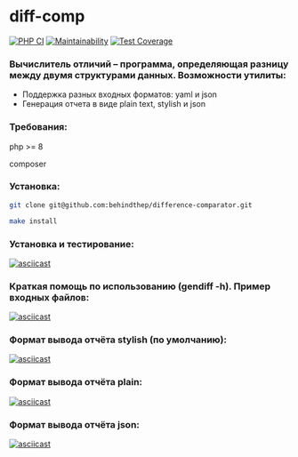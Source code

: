# diff-comp

[![PHP CI](https://github.com/behindthep/difference-comparator/actions/workflows/workflow.yml/badge.svg)](https://github.com/behindthep/difference-comparator/actions)
[![Maintainability](https://api.codeclimate.com/v1/badges/063f9edf4519fcaa134c/maintainability)](https://codeclimate.com/github/behindthep/difference-comparator/maintainability)
[![Test Coverage](https://api.codeclimate.com/v1/badges/063f9edf4519fcaa134c/test_coverage)](https://codeclimate.com/github/behindthep/difference-comparator/test_coverage)

### Вычислитель отличий – программа, определяющая разницу между двумя структурами данных. Возможности утилиты:

* Поддержка разных входных форматов: yaml и json
* Генерация отчета в виде plain text, stylish и json

### Требования:
php >= 8

composer

### Установка:
```bash
git clone git@github.com:behindthep/difference-comparator.git

make install
```
### Установка и тестирование:
[![asciicast](https://asciinema.org/a/FPx75wNoViucyHrOw8npouUgm.svg)](https://asciinema.org/a/FPx75wNoViucyHrOw8npouUgm)

### Краткая помощь по использованию (gendiff -h). Пример входных файлов:
[![asciicast](https://asciinema.org/a/foDhD4jeEkQL3A5CZPZN8kc0I.svg)](https://asciinema.org/a/foDhD4jeEkQL3A5CZPZN8kc0I)

### Формат вывода отчёта stylish (по умолчанию):
[![asciicast](https://asciinema.org/a/KWvWESuHYdUidPyaK0L9WaHKQ.svg)](https://asciinema.org/a/KWvWESuHYdUidPyaK0L9WaHKQ)

### Формат вывода отчёта plain:
[![asciicast](https://asciinema.org/a/pfitB2aBwCtcbxbkMwTfn6uBH.svg)](https://asciinema.org/a/pfitB2aBwCtcbxbkMwTfn6uBH)

### Формат вывода отчёта json:
[![asciicast](https://asciinema.org/a/eUDJZW7KdtHuWemYFVHLzNstc.svg)](https://asciinema.org/a/eUDJZW7KdtHuWemYFVHLzNstc)
